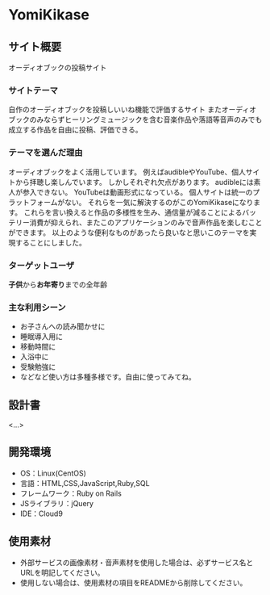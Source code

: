 # YomiKikase

## サイト概要
オーディオブックの投稿サイト

### サイトテーマ
自作のオーディオブックを投稿しいいね機能で評価するサイト
またオーディオブックのみならずヒーリングミュージックを含む音楽作品や落語等音声のみでも成立する作品を自由に投稿、評価できる。

### テーマを選んだ理由
オーディオブックをよく活用しています。
例えばaudibleやYouTube、個人サイトから拝聴し楽しんでいます。
しかしそれぞれ欠点があります。
audibleには素人が参入できない。
YouTubeは動画形式になっている。
個人サイトは統一のプラットフォームがない。
それらを一気に解決するのがこのYomiKikaseになります。
これらを言い換えると作品の多様性を生み、通信量が減ることによるバッテリー消費が抑えられ、またこのアプリケーションのみで音声作品を楽しむことができます。
以上のような便利なものがあったら良いなと思いこのテーマを実現することにしました。

### ターゲットユーザ
**子供**から**お年寄り**までの全年齢

### 主な利用シーン
- お子さんへの読み聞かせに
- 睡眠導入用に
- 移動時間に
- 入浴中に
- 受験勉強に
- などなど使い方は多種多様です。自由に使ってみてね。

## 設計書
<...>

## 開発環境
- OS：Linux(CentOS)
- 言語：HTML,CSS,JavaScript,Ruby,SQL
- フレームワーク：Ruby on Rails
- JSライブラリ：jQuery
- IDE：Cloud9

## 使用素材
- 外部サービスの画像素材・音声素材を使用した場合は、必ずサービス名とURLを明記してください。
- 使用しない場合は、使用素材の項目をREADMEから削除してください。